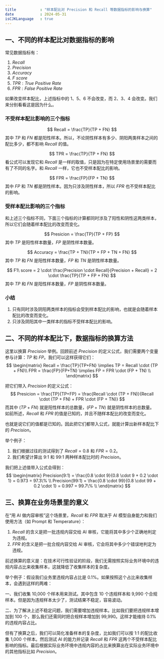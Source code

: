 ```yaml
---
title           : "样本配比对 Precision 和 Recall 等数据指标的影响与换算"
date            : 2024-05-31
isCJKLanguage   : true
---
```


## 一、不同的样本配比对数据指标的影响

常见数据指标有：
1. $Recall$
2. $Precision$
4. $Accuracy$
5. $F\ score$
6. $TPR: True\ Positive\ Rate$
7. $FPR: False\ Positive\ Rate$

如果改变样本配比，上述指标中的 1、5、6 不会改变，而 2、3、4 会改变。我们来分别看看这是因为什么。

### 不受样本配比影响的三个指标

$$
Recall = \frac{TP}{TP + FN}
$$
其中 $TP$ 和 $FN$ 都是阳性样本。所以，不论阴性样本有多少、阴阳两类样本之间的配比多少，都不影响 $Recall$ 的值。

$$
TPR = \frac{TP}{TP + FN}
$$
看公式可以发现它和 $Recall$ 是一样的取值，只是因为在特定使用场景里的需要而有了不同的名字。和 $Recall$ 一样，它也不受样本配比的影响。

$$
FPR = \frac{FP}{FP + TN}
$$
其中 $FP$ 和 $TN$ 都是阴性样本。因为只涉及阴性样本，所以 $FPR$ 也不受样本配比的影响。

### 受样本配比影响的三个指标

和上述三个指标不同，下面三个指标的计算都同时涉及了阳性和阴性这两类样本，所以它们会随着样本配比的改变而变化。

$$
Presicion = \frac{TP}{TP + FP}
$$
其中 $TP$ 是阳性样本数量，$FP$ 是阴性样本数量。

$$
Accuracy = \frac{TP + TN}{TP + FP + TN + FN}
$$
其中 $TP$ 和 $FN$ 是阳性样本数量，$FP$ 和 $TN$ 是阴性样本数量。

$$
F1\ score = 2 \cdot \frac{Precision \cdot Recall}{Precision + Recall} = 2 \cdot \frac{TP}{TP + FP + FN}
$$其中 $TP$ 和 $FN$ 是阳性样本数量，$FP$ 是阴性样本数量。

### 小结

1. 只有同时涉及阴阳两类样本的指标会受到样本配比的影响，也就是会随着样本配比的改变而变化。
2. 只涉及阴阳其中一类样本的指标不受样本配比的影响。

## 二、不同的样本配比下，数据指标的换算方法

这里以换算 $Precision$ 举例。回顾前述 $Precision$ 的定义公式，我们需要两个变量参与计算：$TP$ 和 $FP$。我们可以这样获得它们：
$$
\begin{matrix}
Recall = \frac{TP}{TP+FN} \implies TP = Recall \cdot (TP + FN)\\
FPR = \frac{FP}{FP+TN} \implies FP = FPR \cdot (FP + TN) \\
\end{matrix}
$$

把它们带入 $Precision$ 的定义公式：
$$
Presicion = \frac{TP}{TP+FP} = \frac{Recall \cdot (TP + FN)}{Recall \cdot (TP + FN) + FPR \cdot (FP + TN)}
$$
而其中 $(TP + FN)$ 就是阳性样本的总数量，$(FP + TN)$ 就是阴性样本的总数量。
如前所述，$Recall$ 和 $FPR$ 的值是已知的，并且不随样本配比的改变而变化。

也就是说它们的值都是已知的。因此把它们都带入公式，就能计算出新样本配比下的 $Precision$。

举个例子：
1. 我们根据过往的测试得到了 $Recall = 0.8$ 和 $FPR = 0.2$。
2. 我们希望计算出 9:1 和 99:1 两种样本配比时的 $Precision$。

我们把上述值带入公式会得到：
$$
\begin{matrix}
Precision(9:1) = \frac{0.8 \cdot 9}{0.8 \cdot 9 + 0.2 \cdot 1} = 0.973 = 97.3\% \\
Precision(99:1) = \frac{0.8 \cdot 99}{0.8 \cdot 99 + 0.2 \cdot 1} = 0.997 = 99.7\% \\
\end{matrix}
$$
## 三、换算在业务场景里的意义

在“用 AI 做内容审核”这个场景里，$Recall$ 和 $FPR$ 取决于 AI 模型自身能力和我们使用方法（如 Prompt 和 Temperature）：
1. $Recall$ 的含义是把一批违规内容交给 AI 审核，它能将其中多少个正确地判定为违规。
2. $FPR$ 的含义是把一批合规内容交给 AI 审核，它会将其中多少个错误地判定为违规。

前述换算的意义是：在技术可行性验证的阶段，我们无需按照实际业务环境中的违规内容占比来收集样本，这就降低了收集样本的复杂度。

举个例子：假设我们业务里违规内容占比是 0.1%。如果按照这个占比来收集样本，会遇到这样的两难：

一、我们收集 10,000 个样本用来测试。其中包含 10 个违规样本和 9,990 个合规样本。但是因为违规样本太少了，测试结果不稳定，容易波动。

二、为了解决上述不稳定问题，我们需要增加违规样本。比如我们要把违规样本增加到 100 个，那么我们还需同时把合规样本增加到 99,990。这样才能维持 0.1% 的违规内容占比。

但有了换算之后，我们可以简化准备样本的复杂度，比如我们可以按 1:1 的配比收集 1,000 个样本。然后测试 AI 的能力并记录 $Recall$ 和 $FPR$ 这两个不受样本配比影响的指标。最后根据实际业务环境中违规内容的占比来换算出在实际业务环境中的其他指标比如 $Precision$。